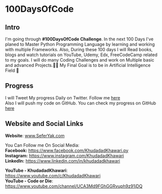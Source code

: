# 100DaysOfCode
## Intro
I'm going through **#100DaysOfCode Challenge**. In the next 100 Days I've planed to Master Python Programming Language by learning and working with multiple Frameworks. Also, During these 100 days I will Read books, blogs and watch tutorials on YouTube, Udemy, Edx, FreeCodeCamp related to my goals.
I will do many Coding Challenges and work on Multiple basic and advanced Projects.👨‍💻
My Final Goal is to be in Artificial Intelligence  Field 🤖

## Progress 
I will Tweet My progress Daily on Twitter.
Follow me [here](https://twitter.com/khudadadkhawari) <br/>
Also I will push my code on GitHub.
You can check my progress on GitHub [here](https://github.com/KhudadadKhawari/100-days-of-code/blob/master/log.md)

## Website and Social Links
**Website**:
www.SeferYak.com

You Can Follow me On Social Media:<br>
**Facebook:** https://www.facebook.com/KhudadadKhawari.py <br>
**Instagram:** https://www.instagram.com/KhudadadKhawari <br>
**LinkedIn:** https://www.linkedin.com/in/khudadadkhawari <br>

**YouTube - KhudadadKhawari**:
https://www.youtube.com/c/KhudadadKhawari <br>
**YouTube - Code or Die**: https://www.youtube.com/channel/UCA3Md9FGhGGRvuph9z91jDQ <br>
